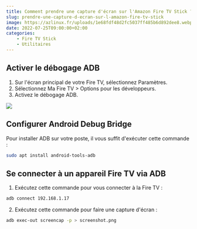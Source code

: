 ```yaml
---
title: Comment prendre une capture d'écran sur l'Amazon Fire TV Stick ?
slug: prendre-une-capture-d-ecran-sur-l-amazon-fire-tv-stick
image: https://azlinux.fr/uploads/1e68fdf48d2fc5037ff485b6d892dee8.webp
date: 2022-07-25T09:00:00+02:00
categories:
    - Fire TV Stick
    - Utilitaires
---
```


## Activer le débogage ADB

1. Sur l'écran principal de votre Fire TV, sélectionnez Paramètres.
2. Sélectionnez Ma Fire TV > Options pour les développeurs.
3. Activez le débogage ADB.

![](https://azlinux.fr/uploads/d6540435ada9df74a115d517beafa2fd.webp)

## Configurer Android Debug Bridge

Pour installer ADB sur votre poste, il vous suffit d'exécuter cette commande :

```bash
sudo apt install android-tools-adb
```

## Se connecter à un appareil Fire TV via ADB

1. Exécutez cette commande pour vous connecter à la Fire TV :

```bash
adb connect 192.168.1.17
```

2. Exécutez cette commande pour faire une capture d'écran :

```bash
adb exec-out screencap -p > screenshot.png
```
